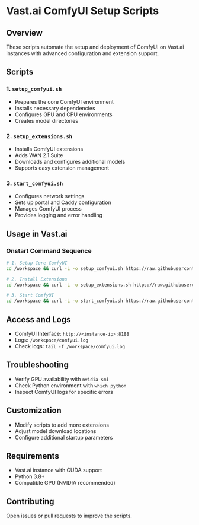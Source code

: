 # Vast.ai ComfyUI Setup Scripts

## Overview
These scripts automate the setup and deployment of ComfyUI on Vast.ai instances with advanced configuration and extension support.

## Scripts

### 1. `setup_comfyui.sh`
- Prepares the core ComfyUI environment
- Installs necessary dependencies
- Configures GPU and CPU environments
- Creates model directories

### 2. `setup_extensions.sh`
- Installs ComfyUI extensions
- Adds WAN 2.1 Suite
- Downloads and configures additional models
- Supports easy extension management

### 3. `start_comfyui.sh`
- Configures network settings
- Sets up portal and Caddy configuration
- Manages ComfyUI process
- Provides logging and error handling

## Usage in Vast.ai

### Onstart Command Sequence
```bash
# 1. Setup Core ComfyUI
cd /workspace && curl -L -o setup_comfyui.sh https://raw.githubusercontent.com/DnsSrinath/vast-scripts/main/setup_comfyui.sh && chmod +x setup_comfyui.sh && ./setup_comfyui.sh

# 2. Install Extensions
cd /workspace && curl -L -o setup_extensions.sh https://raw.githubusercontent.com/DnsSrinath/vast-scripts/main/setup_extensions.sh && chmod +x setup_extensions.sh && ./setup_extensions.sh

# 3. Start ComfyUI
cd /workspace && curl -L -o start_comfyui.sh https://raw.githubusercontent.com/DnsSrinath/vast-scripts/main/start_comfyui.sh && chmod +x start_comfyui.sh && ./start_comfyui.sh
```

## Access and Logs
- ComfyUI Interface: `http://<instance-ip>:8188`
- Logs: `/workspace/comfyui.log`
- Check logs: `tail -f /workspace/comfyui.log`

## Troubleshooting
- Verify GPU availability with `nvidia-smi`
- Check Python environment with `which python`
- Inspect ComfyUI logs for specific errors

## Customization
- Modify scripts to add more extensions
- Adjust model download locations
- Configure additional startup parameters

## Requirements
- Vast.ai instance with CUDA support
- Python 3.8+
- Compatible GPU (NVIDIA recommended)

## Contributing
Open issues or pull requests to improve the scripts.
